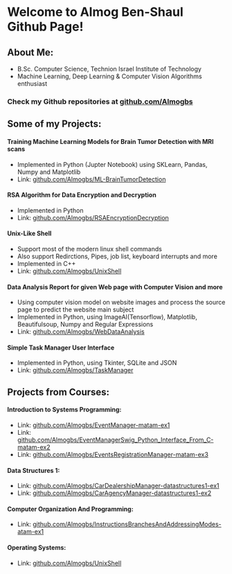 # Welcome to Almog Ben-Shaul Github Page!

## About Me:
- B.Sc. Computer Science, Technion Israel Institute of Technology
- Machine Learning, Deep Learning & Computer Vision Algorithms enthusiast

### Check my Github repositories at [github.com/Almogbs](http://github.com/Almogbs)

## Some of my Projects:

#### Training Machine Learning Models for Brain Tumor Detection with MRI scans 
  - Implemented in Python (Jupter Notebook) using SKLearn, Pandas, Numpy and Matplotlib  
  - Link: [github.com/Almogbs/ML-BrainTumorDetection](http://github.com/Almogbs/ML-BrainTumorDetection)
####  RSA Algorithm for Data Encryption and Decryption
  - Implemented in Python
  - Link: [github.com/Almogbs/RSAEncryptionDecryption](http://github.com/Almogbs/RSAEncryptionDecryption)
####  Unix-Like Shell
  - Support most of the modern linux shell commands
  - Also support Redirctions, Pipes, job list, keyboard interrupts and more
  - Implemented in C++
  - Link: [github.com/Almogbs/UnixShell](http://github.com/Almogbs/UnixShell)
####  Data Analysis Report for given Web page with Computer Vision and more
  - Using computer vision model on website images and process the source page to predict the website main subject
  - Implemented in Python, using ImageAI(Tensorflow), Matplotlib, Beautifulsoup, Numpy and Regular Expressions
  - Link: [github.com/Almogbs/WebDataAnalysis](http://github.com/Almogbs/WebDataAnalysis)
####  Simple Task Manager User Interface
  - Implemented in Python, using Tkinter, SQLite and JSON
  - Link: [github.com/Almogbs/TaskManager](http://github.com/Almogbs/TaskManager)

## Projects from Courses:
#### Introduction to Systems Programming:
- Link: [github.com/Almogbs/EventManager-matam-ex1](http://github.com/Almogbs/EventManager-matam-ex1)
- Link: [github.com/Almogbs/EventManagerSwig_Python_Interface_From_C-matam-ex2](http://github.com/Almogbs/EventManagerSwig_Python_Interface_From_C-matam-ex2)
- Link: [github.com/Almogbs/EventsRegistrationManager-matam-ex3](http://github.com/Almogbs/EventsRegistrationManager-matam-ex3)

#### Data Structures 1:
- Link: [github.com/Almogbs/CarDealershipManager-datastructures1-ex1](http://github.com/Almogbs/CarDealershipManager-datastructures1-ex1)
- Link: [github.com/Almogbs/CarAgencyManager-datastructures1-ex2](http://github.com/Almogbs/CarAgencyManager-datastructures1-ex2)

#### Computer Organization And Programming:
- Link: [github.com/Almogbs/InstructionsBranchesAndAddressingModes-atam-ex1](http://github.com/Almogbs/InstructionsBranchesAndAddressingModes-atam-ex1)

#### Operating Systems:
- Link: [github.com/Almogbs/UnixShell](http://github.com/Almogbs/UnixShell)

